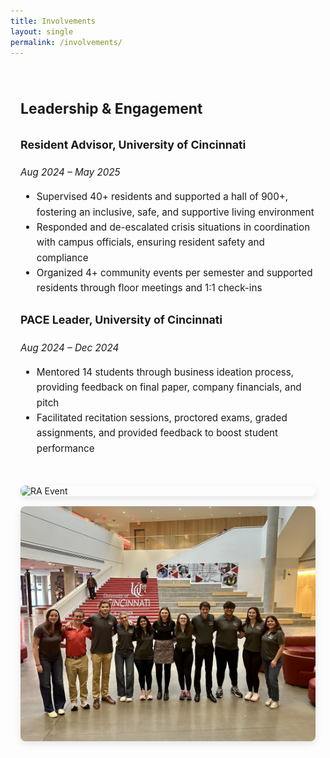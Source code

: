 ```yaml
---
title: Involvements
layout: single
permalink: /involvements/
---
```


<style>
.resume-container {
  display: flex;
  flex-wrap: wrap;
  gap: 2rem;
  max-width: 1200px;
  margin: 2rem auto;
  padding: 0 1rem;
  align-items: flex-start;
}
.resume-text {
  flex: 1 1 60%;
  font-size: 0.95rem;
  line-height: 1.6;
}
.resume-gallery {
  flex: 1 1 35%;
  display: flex;
  flex-direction: column;
  gap: 1rem;
}
.resume-gallery img {
  width: 100%;
  border-radius: 8px;
  box-shadow: 0 4px 12px rgba(0,0,0,0.1);
}
</style>

<div class="resume-container">

<!-- 📝 Resume Content -->
<div class="resume-text">

<h2>Leadership & Engagement</h2>

<h3>Resident Advisor, University of Cincinnati</h3>
<p><em>Aug 2024 – May 2025</em></p>
<ul>
  <li>Supervised 40+ residents and supported a hall of 900+, fostering an inclusive, safe, and supportive living environment</li>
  <li>Responded and de-escalated crisis situations in coordination with campus officials, ensuring resident safety and compliance</li>
  <li>Organized 4+ community events per semester and supported residents through floor meetings and 1:1 check-ins</li>
</ul>

<h3>PACE Leader, University of Cincinnati</h3>
<p><em>Aug 2024 – Dec 2024</em></p>
<ul>
  <li>Mentored 14 students through business ideation process, providing feedback on final paper, company financials, and pitch</li>
  <li>Facilitated recitation sessions, proctored exams, graded assignments, and provided feedback to boost student performance</li>
</ul>

</div>

<!-- 📸 Photo Gallery -->
<div class="resume-gallery">
  <img src="/assets/images/ra.jpg" alt="RA Event">
  <img src="/assets/images/pace.jpeg" alt="PACE Session">
</div>

</div>
